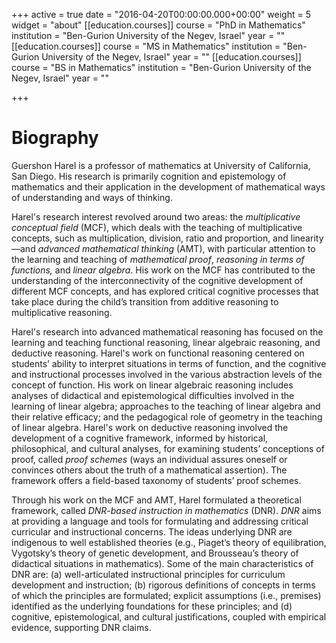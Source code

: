 +++
active = true
date = "2016-04-20T00:00:00.000+00:00"
weight = 5
widget = "about"
[[education.courses]]
course = "PhD in Mathematics"
institution = "Ben-Gurion University of the Negev, Israel"
year = ""
[[education.courses]]
course = "MS in Mathematics"
institution = "Ben-Gurion University of the Negev, Israel"
year = ""
[[education.courses]]
course = "BS in Mathematics"
institution = "Ben-Gurion University of the Negev, Israel"
year = ""

+++
# Biography

Guershon Harel is a professor of mathematics at University of California, San Diego. His research is primarily cognition and epistemology of mathematics and their application in the development of mathematical ways of understanding and ways of thinking.

Harel's research interest revolved around two areas: the _multiplicative conceptual field_ (MCF), which deals with the teaching of multiplicative concepts, such as multiplication, division, ratio and proportion, and linearity—and _advanced mathematical thinking_ (AMT), with particular attention to the learning and teaching of _mathematical proof_, _reasoning in terms of functions,_ and _linear algebra_. His work on the MCF has contributed to the understanding of the interconnectivity of the cognitive development of different MCF concepts, and has explored critical cognitive processes that take place during the child’s transition from additive reasoning to multiplicative reasoning.

Harel's research into advanced mathematical reasoning has focused on the learning and teaching functional reasoning, linear algebraic reasoning, and deductive reasoning. Harel's work on functional reasoning centered on students’ ability to interpret situations in terms of function, and the cognitive and instructional processes involved in the various abstraction levels of the concept of function. His work on linear algebraic reasoning includes analyses of didactical and epistemological difficulties involved in the learning of linear algebra; approaches to the teaching of linear algebra and their relative efficacy; and the pedagogical role of geometry in the teaching of linear algebra. Harel's work on deductive reasoning involved the development of a cognitive framework, informed by historical, philosophical, and cultural analyses, for examining students’ conceptions of proof, called _proof schemes_ (ways an individual assures oneself or convinces others about the truth of a mathematical assertion). The framework offers a field-based taxonomy of students’ proof schemes.

Through his work on the MCF and AMT, Harel formulated a theoretical framework, called _DNR-based instruction in mathematics_ (DNR). _DNR_ aims at providing a language and tools for formulating and addressing critical curricular and instructional concerns. The ideas underlying DNR are indigenous to well established theories (e.g., Piaget’s theory of equilibration, Vygotsky’s theory of genetic development, and Brousseau’s theory of didactical situations in mathematics). Some of the main characteristics of DNR are: (a) well-articulated instructional principles for curriculum development and instruction; (b) rigorous definitions of concepts in terms of which the principles are formulated; explicit assumptions (i.e., premises) identified as the underlying foundations for these principles; and (d) cognitive, epistemological, and cultural justifications, coupled with empirical evidence, supporting DNR claims.